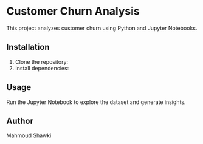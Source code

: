 # Customer Churn Analysis
This project analyzes customer churn using Python and Jupyter Notebooks.

## Installation
1. Clone the repository:  
2. Install dependencies:  

## Usage
Run the Jupyter Notebook to explore the dataset and generate insights.

## Author
Mahmoud Shawki
